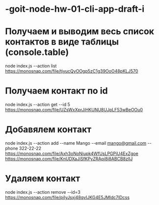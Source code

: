 # -goit-node-hw-01-cli-app-draft-i

# Получаем и выводим весь список контактов в виде таблицы (console.table)

node index.js --action list
https://monosnap.com/file/tjyucQyOOgp5zC1g39OoO48pKLJ570

# Получаем контакт по id

node index.js --action get --id 5
https://monosnap.com/file/UZsWxXprJiHKUNU8UJpLF53wBeOOu0

# Добавялем контакт

node index.js --action add --name Mango --email mango@gmail.com --phone 322-22-22
https://monosnap.com/file/Axh3oNoNiupk4WfUsLPGPiU4ExZgoe
https://monosnap.com/file/KnUDXaJiSfKPyZRApi8i8ABCB8zllJ

# Удаляем контакт

node index.js --action remove --id=3
https://monosnap.com/file/piIyJsxj48qvIJKG4E5JMldc7IDcss
